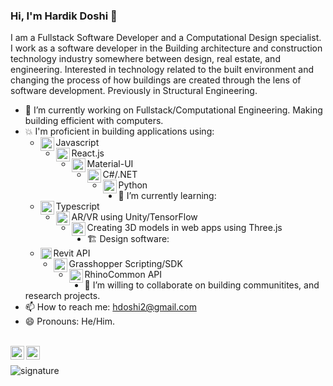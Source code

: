 ### Hi, I'm Hardik Doshi 👋

I am a Fullstack Software Developer and a Computational Design specialist. I work as a software developer in the Building architecture and construction technology industry somewhere between design, real estate, and engineering. Interested in technology related to the built environment and changing the process of how buildings are created through the lens of software development. Previously in Structural Engineering.

- 🔭 I’m currently working on Fullstack/Computational Engineering. Making building efficient with computers.
- 💥 I'm proficient in building applications using:
  - Javascript<img align="left" alt="JS" width="22px" src="https://cdn.jsdelivr.net/npm/simple-icons@3.13.0/icons/javascript.svg" />
  - React.js<img align="left" alt="React" width="22px" src="https://cdn.jsdelivr.net/npm/simple-icons@3.13.0/icons/react.svg" />
  - Material-UI<img align="left" alt="React" width="22px" src="https://cdn.jsdelivr.net/npm/simple-icons@3.13.0/icons/material-ui.svg" />
  - C#/.NET<img align="left" alt="c" width="22px" src="https://cdn.jsdelivr.net/npm/simple-icons@3.13.0/icons/codio.svg" />
  - Python<img align="left" alt="Python" width="22px" src="https://cdn.jsdelivr.net/npm/simple-icons@3.13.0/icons/python.svg" />
- 🌱 I’m currently learning:
  - Typescript<img align="left" alt="TS" width="22px" src="https://cdn.jsdelivr.net/npm/simple-icons@3.13.0/icons/typescript.svg" />
  - AR/VR using Unity/TensorFlow<img align="left" alt="TensorFlow" width="22px" src="https://cdn.jsdelivr.net/npm/simple-icons@3.13.0/icons/unity.svg" />
  - Creating 3D models in web apps using Three.js<img align="left" alt="Three.js" width="22px" src="https://upload.wikimedia.org/wikipedia/commons/3/3f/Three.js_Icon.svg" />
- 🏗️ Design software:
  - Revit API<img align="left" alt="Revit" width="18px" src="https://icon-library.com/images/revit-icon/revit-icon-28.jpg" />
  - Grasshopper Scripting/SDK<img align="left" alt="GH" width="22px" src="https://developer.rhino3d.com/images/grasshopper-guides-col1.png" />
  - RhinoCommon API<img align="left" alt="Rhino" width="22px" src="https://www.rhino3d.com/new-source/features/rhinocommon/thumbnail.png" />
- 👯 I’m willing to collaborate on building communitites, and research projects.
- 📫 How to reach me: hdoshi2@gmail.com
- 😄 Pronouns: He/Him.

<br>
<a href="https://www.linkedin.com/in/hdoshi2/">
  <img align="left" alt="Hardik's LinkdeIN" width="22px" src="https://cdn.jsdelivr.net/npm/simple-icons@v3/icons/linkedin.svg" />
</a>
<a href="https://twitter.com/Kidrah9">
  <img align="left" alt="Hardik Doshi | Twitter" width="22px" src="https://cdn.jsdelivr.net/npm/simple-icons@v3/icons/twitter.svg" />
</a>
</br>

![signature](https://user-images.githubusercontent.com/46202854/148426563-a521e002-a69b-4736-b182-e07a14d9fb0e.gif)
